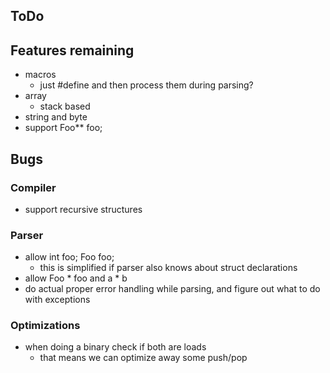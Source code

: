 ## ToDo

## Features remaining

* macros
  * just #define and then process them during parsing?
* array
  * stack based 
* string and byte
* support Foo** foo;

## Bugs
### Compiler
* support recursive structures

### Parser
* allow int foo; Foo foo;
  * this is simplified if parser also knows about struct declarations
* allow Foo * foo and a * b
* do actual proper error handling while parsing, and figure out what to do with exceptions

### Optimizations
* when doing a binary check if both are loads
  * that means we can optimize away some push/pop

